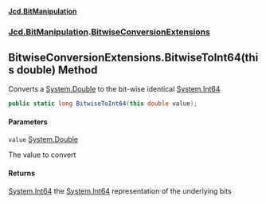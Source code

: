 #### [Jcd.BitManipulation](index.md 'index')
### [Jcd.BitManipulation](Jcd.BitManipulation.md 'Jcd.BitManipulation').[BitwiseConversionExtensions](Jcd.BitManipulation.BitwiseConversionExtensions.md 'Jcd.BitManipulation.BitwiseConversionExtensions')

## BitwiseConversionExtensions.BitwiseToInt64(this double) Method

Converts a [System.Double](https://docs.microsoft.com/en-us/dotnet/api/System.Double 'System.Double') to the bit-wise identical [System.Int64](https://docs.microsoft.com/en-us/dotnet/api/System.Int64 'System.Int64')

```csharp
public static long BitwiseToInt64(this double value);
```
#### Parameters

<a name='Jcd.BitManipulation.BitwiseConversionExtensions.BitwiseToInt64(thisdouble).value'></a>

`value` [System.Double](https://docs.microsoft.com/en-us/dotnet/api/System.Double 'System.Double')

The value to convert

#### Returns

[System.Int64](https://docs.microsoft.com/en-us/dotnet/api/System.Int64 'System.Int64')
the [System.Int64](https://docs.microsoft.com/en-us/dotnet/api/System.Int64 'System.Int64') representation of the underlying bits